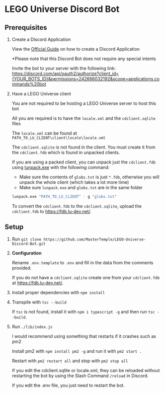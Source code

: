 # LEGO Universe Discord Bot

## Prerequisites

1. Create a Discord Application

   View the [Official Guide](https://discord.com/developers/docs/getting-started) on how to create a Discord Application

   \*Please note that this Discord Bot does not require any special intents

   Invite the bot to your server with the following link: https://discord.com/api/oauth2/authorize?client_id={YOUR_BOTS_ID}&permissions=242666032192&scope=applications.commands%20bot

2. Have a LEGO Universe client

   You are not required to be hosting a LEGO Universe server to host this bot

   All you are required is to have the `locale.xml` and the `cdclient.sqlite` files

   The `locale.xml` can be found at `PATH_TO_LU_CLIENT\client\locale\locale.xml`

   The `cdclient.sqlite` is not found in the client. You must create it from the `cdclient.fdb` which is found in unpacked clients.

   If you are using a packed client, you can unpack just the `cdclient.fdb` using [lunpack.exe](https://lu-dev.net/LUnpack/) with the following command:

   - Make sure the contents of `globs.txt` is just `*.fdb`, otherwise you will unpack the whole client (which takes a lot more time)
   - Make sure `lunpack.exe` and `globs.txt` are in the same folder

   ```sh
   lunpack.exe "PATH_TO_LU_CLIENT" - g "globs.txt"
   ```

   To convert the `cdclient.fdb` to the `cdclient.sqlite`, upload the `cdclient.fdb` to https://fdb.lu-dev.net/.

## Setup

1. Run `git clone https://github.com/MasterTemple/LEGO-Universe-Discord-Bot.git`
2. **Configuration**

   Rename `.env.template` to `.env` and fill in the data from the comments provided.

   If you do not have a `cdclient.sqlite` create one from your `cdclient.fdb` at https://fdb.lu-dev.net/.

3. Install proper dependencies with `npm install`
4. Transpile with `tsc --build`

   If `tsc` is not found, install it with `npm i typescript -g` and then run `tsc --build`.

5. Run `./lib/index.js`

   I would recommend using something that restarts if it crashes such as pm2

   Install pm2 with `npm install pm2 -g` and run it with `pm2 start .`

   Restart with `pm2 restart all` and stop with `pm2 stop all`

   If you edit the cdclient.sqlite or locale.xml, they can be reloaded without restarting the bot by using the Slash Command `/reload` in Discord.

   If you edit the .env file, you just need to restart the bot.
